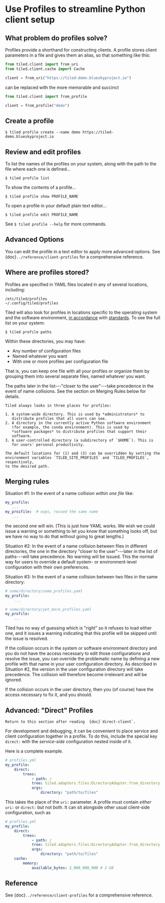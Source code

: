 # Use Profiles to streamline Python client setup

## What problem do profiles solve?

Profiles provide a shorthand for constructing clients. A profile stores client
parameters in a file and gives them an alias, so that something like this:

```py
from tiled.client import from_uri
from tiled.client.cache import Cache

client = from_uri("https://tiled-demo.blueskyproject.io")
```

can be replaced with the more memorable and succinct

```py
from tiled.client import from_profile

client = from_profile("demo")
```


## Create a profile

```
$ tiled profile create --name demo https://tiled-demo.blueskyproject.io
```

## Review and edit profiles

To list the names of the profiles on your system, along with the path to the
file where each one is defined...

```
$ tiled profile list
```

To show the contents of a profile...

```
$ tiled profile show PROFILE_NAME
```

To open a profile in your default plain text editor...

```
$ tiled profile edit PROFILE_NAME
```

See `$ tiled profile --help` for more commands.

## Advanced Options

You can edit the profile in a text editor to apply more advanced options.
See {doc}`../reference/client-profiles` for a comprehensive reference.

## Where are profiles stored?

Profiles are specified in YAML files located in any of several locations,
including:

```
/etc/tiled/profiles
~/.config/tiled/profiles
```

Tiled will also look for profiles in locations specific to the
operating system and the software environment,
[in accordance](https://pypi.org/project/appdirs/) with
[standards](https://specifications.freedesktop.org/basedir-spec/basedir-spec-latest.html).
To see the full list on your system:

```
$ tiled profile paths
```

Within these directories, you may have:

* Any number of configuration files
* Named whatever you want
* With one or more profiles per configuration file

That is, you can keep one file with all your profiles or organize them
by grouping them into several separate files, named whatever you want.

The paths later in the list---"closer to the user"---take precedence in the
event of name collisions. See the section on Merging Rules below for details.

```{note}
Tiled always looks in three places for profiles:

1. A system-wide directory. This is used by *administrators* to
   distribute profiles that all users can see.
2. A directory in the currently active Python software environment
   (for example, the conda environment). This is used by
   *software packages* to distribute profiles that support their
   software.
3. A user-controlled directory (a subdirectory of `$HOME`). This is
   for users' personal productivity.

The default locations for (1) and (3) can be overridden by setting the
environment variables `TILED_SITE_PROFILES` and `TILED_PROFILES`, respectively,
to the desired path.
```

## Merging rules

Situation #1: In the event of a name collision *within one file* like:

```yaml
my_profile:
   ...
my_proifile:  # oops, reused the same name
   ...
```

the second one will win. (This is just how YAML works. We wish we could
issue a warning or something to let you know that something looks off,
but we have no way to do that without going to great lengths.)

Situation #2: In the event of a name collision between files in different
directories, the one in the directory "closer to the user"---later in the list
of paths---will take precedence. No warning will be issued. This the normal way
for users to override a default system- or environment-level configuration with
their own preferences.

Situation #3: In the event of a name collision between two files in the same directory:

```yaml
# some/directory/some_profiles.yaml
my_profile:
    ...
```

```yaml
# some/directory/yet_more_profiles.yaml
my_profile:
    ...
```

Tiled has no way of guessing which is "right" so it refuses to load either one,
and it issues a warning indicating that this profile will be skipped until
the issue is resolved.

If the collision occurs in the system or software environment directory and you
do not have the access necessary to edit those configurations and resolve the
issue, you can override the problematic name by defining a new profile with that
name in your user configuration directory. As described in Situation #2, the version
in the user configuration directory will take precedence.  The collision will
therefore become irrelevant and will be ignored.

If the collision occurs in the user directory, then you (of course) have
the access necessary to fix it, and you should.

## Advanced: "Direct" Profiles

```{note}
Return to this section after reading  {doc}`direct-client`.
```

For development and debugging, it can be convenient to place service and client
configuration together in a profile. To do this, include the special key
`direct:` with the *service-side* configuration nested inside of it.

Here is a complete example.

```yaml
# profiles.yml
my_profile:
    direct:
        trees:
            - path: /
            tree: tiled.adapters.files:DirectoryAdapter.from_directory
            args:
                directory: "path/to/files"
```

This takes the place of the `uri:` parameter. A profile must contain
*either* `uri:` or `direct:` but not both. It can sit alongside other
usual client-side configuration, such as


```yaml
# profiles.yml
my_profile:
    direct:
        trees:
            - path: /
            tree: tiled.adapters.files:DirectoryAdapter.from_directory
            args:
                directory: "path/to/files"
    cache:
        memory:
            available_bytes: 2_000_000_000 # 2 GB
```

## Reference

See {doc}`../reference/client-profiles` for a comprehensive reference.
